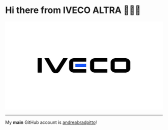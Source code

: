# Hi there from IVECO ALTRA 👋🚐🔋

![IVECO logo](https://github.com/andreapittoiveco/andreapittoiveco/blob/main/iveco_image.webp?raw=true)

---

My **main** GitHub account is [andreabradpitto](https://github.com/andreabradpitto)!

<!--
**andreapittoiveco/andreapittoiveco** is a ✨ _special_ ✨ repository because its `README.md` (this file) appears on your GitHub profile.

Here are some ideas to get you started:

- 🔭 I’m currently working on ...
- 🌱 I’m currently learning ...
- 👯 I’m looking to collaborate on ...
- 🤔 I’m looking for help with ...
- 💬 Ask me about ...
- 📫 How to reach me: ...
- 😄 Pronouns: ...
- ⚡ Fun fact: ...
-->
